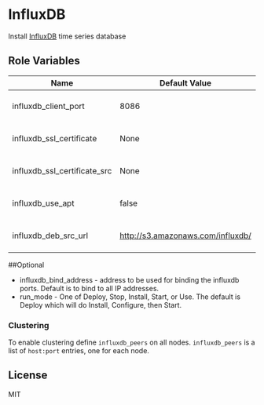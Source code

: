 # InfluxDB

Install [InfluxDB](http://influxdb.org/) time series database

## Role Variables

| Name                        | Default Value | Description                                                      |
|-----------------------------|---------------|------------------------------------------------------------------|
| influxdb_client_port        | 8086          | The port for influxdb client connections                         |
| influxdb_ssl_certificate    | None          | If defined the influxdb_client_port will be set to SSL           |
| influxdb_ssl_certificate_src| None          | If defined the file at this location wil be copied to the host   |
| influxdb_use_apt            | false         | If true apt will be used to install influxdb                     |
| influxdb_deb_src_url        | http://s3.amazonaws.com/influxdb/ | If not using apt the url base to pull the deb from |


##Optional
- influxdb_bind_address - address to be used for binding the influxdb ports. Default is to bind to all IP addresses.
- run_mode - One of Deploy, Stop, Install, Start, or Use. The default is Deploy which will do Install, Configure, then Start.

### Clustering
To enable clustering define `influxdb_peers` on all nodes.
`influxdb_peers` is a list of `host:port` entries, one for each node.

## License

MIT
